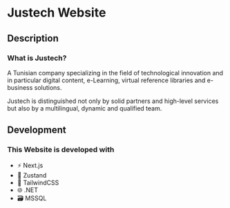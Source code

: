 # Justech Website

## Description
### What is Justech?

A Tunisian company specializing in the field of technological innovation and in particular digital content,
e-Learning, virtual reference libraries and e-business solutions.

Justech is distinguished not only by solid partners and high-level services but also by a multilingual,
dynamic and qualified team.

## Development 
### This Website is developed with
- ⚡ Next.js
- 🐻 Zustand
- 🎨 TailwindCSS
- 🌐 .NET
- 🗃️ MSSQL




